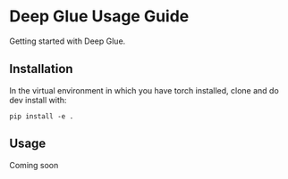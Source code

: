 # Deep Glue Usage Guide

Getting started with Deep Glue. 

## Installation

In the virtual environment in which you have torch installed, clone and do dev install with:

    pip install -e . 

## Usage
Coming soon